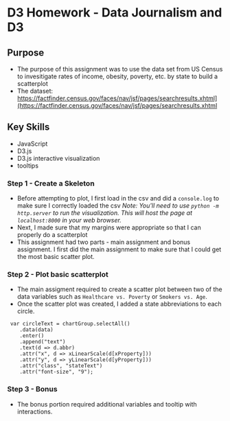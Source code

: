 # D3 Homework - Data Journalism and D3

## Purpose
* The purpose of this assignment was to use the data set from US Census to invesitigate rates of income, obesity, poverty, etc. by state to build a scatterplot
* The dataset: https://factfinder.census.gov/faces/nav/jsf/pages/searchresults.xhtml](https://factfinder.census.gov/faces/nav/jsf/pages/searchresults.xhtml

## Key Skills
* JavaScript
* D3.js
* D3.js interactive visualization
* tooltips

### Step 1 - Create a Skeleton
* Before attempting to plot, I first load in the csv and did a `console.log` to make sure I correctly loaded the csv
*Note: You'll need to use `python -m http.server` to run the visualization. This will host the page at `localhost:8000` in your web browser.*
* Next, I made sure that my margins were appropriate so that I can properly do a scatterplot
* This assignment had two parts - main assignment and bonus assignment. I first did the main assignment to make sure that I could get the most basic scatter plot.

### Step 2 - Plot basic scatterplot
* The main assigment required to create a scatter plot between two of the data variables such as `Healthcare vs. Poverty` or `Smokers vs. Age`.
* Once the scatter plot was created, I added a state abbreviations to each circle. 
```
 var circleText = chartGroup.selectAll()
    .data(data)
    .enter()
    .append("text")
    .text(d => d.abbr)
    .attr("x", d => xLinearScale(d[xProperty])) 
    .attr("y", d => yLinearScale(d[yProperty])) 
    .attr("class", "stateText") 
    .attr("font-size", "9");
```
### Step 3 - Bonus
* The bonus portion required additional variables and tooltip with interactions.

